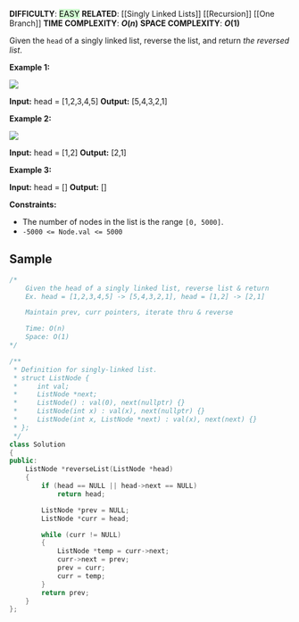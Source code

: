 **DIFFICULTY**: <mark style="background: #BBFABBA6;">EASY</mark>
**RELATED**: [[Singly Linked Lists]] [[Recursion]] [[One Branch]]
**TIME COMPLEXITY**: **$O(n)$**
**SPACE COMPLEXITY**: **$O(1)$**

Given the `head` of a singly linked list, reverse the list, and return _the reversed list_.

**Example 1:**

![](https://assets.leetcode.com/uploads/2021/02/19/rev1ex1.jpg)

**Input:** head = [1,2,3,4,5]
**Output:** [5,4,3,2,1]

**Example 2:**

![](https://assets.leetcode.com/uploads/2021/02/19/rev1ex2.jpg)

**Input:** head = [1,2]
**Output:** [2,1]

**Example 3:**

**Input:** head = []
**Output:** []

**Constraints:**

- The number of nodes in the list is the range `[0, 5000]`.
- `-5000 <= Node.val <= 5000`

## Sample

```cpp
/*
    Given the head of a singly linked list, reverse list & return
    Ex. head = [1,2,3,4,5] -> [5,4,3,2,1], head = [1,2] -> [2,1]

    Maintain prev, curr pointers, iterate thru & reverse

    Time: O(n)
    Space: O(1)
*/

/**
 * Definition for singly-linked list.
 * struct ListNode {
 *     int val;
 *     ListNode *next;
 *     ListNode() : val(0), next(nullptr) {}
 *     ListNode(int x) : val(x), next(nullptr) {}
 *     ListNode(int x, ListNode *next) : val(x), next(next) {}
 * };
 */
class Solution
{
public:
    ListNode *reverseList(ListNode *head)
    {
        if (head == NULL || head->next == NULL)
            return head;

        ListNode *prev = NULL;
        ListNode *curr = head;

        while (curr != NULL)
        {
            ListNode *temp = curr->next;
            curr->next = prev;
            prev = curr;
            curr = temp;
        }
        return prev;
    }
};
```